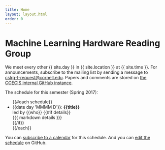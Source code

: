 ```yaml
---
title: Home
layout: layout.html
order: 0
---
```

# Machine Learning Hardware Reading Group

We meet every other {{ site.day }} in {{ site.location }} at {{ site.time }}.
For announcements, subscribe to the mailing list by sending a message to <cslrg-l-request@cornell.edu>.
Papers and comments are stored on [the COECIS internal GitHub instance](https://github.coecis.cornell.edu/csl/mlhwrg).

The schedule for this semester (Spring 2017):

<ul>
{{#each schedule}}
    <li>
      <time>{{date day 'MMMM D'}}</time>: <strong>{{title}}</strong><br>
      led by {{who}}
      {{#if details}}<div>{{{ markdown details }}}</div>{{/if}}
    </li>
{{/each}}
</ul>

You can [subscribe to a calendar][ics] for this schedule.
And you can [edit the schedule][edit] on GitHub.

[edit]: https://github.com/cucapra/cslrg/edit/master/src/schedule.yaml
[ics]: calendar.ics
